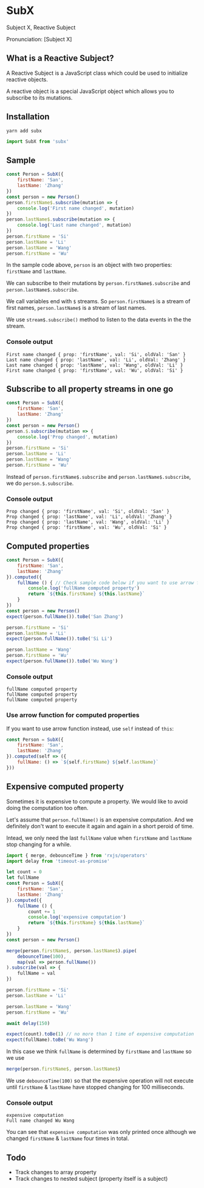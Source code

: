 # SubX

Subject X, Reactive Subject

Pronunciation: [Subject X]


## What is a Reactive Subject?

A Reactive Subject is a JavaScript class which could be used to initialize reactive objects.

A reactive object is a special JavaScript object which allows you to subscribe to its mutations.


## Installation

```
yarn add subx
```

```js
import SubX from 'subx'
```


## Sample

```js
const Person = SubX({
    firstName: 'San',
    lastName: 'Zhang'
})
const person = new Person()
person.firstName$.subscribe(mutation => {
    console.log('First name changed', mutation)
})
person.lastName$.subscribe(mutation => {
    console.log('Last name changed', mutation)
})
person.firstName = 'Si'
person.lastName = 'Li'
person.lastName = 'Wang'
person.firstName = 'Wu'
```

In the sample code above, `person` is an object with two properties: `firstName` and `lastName`.

We can subscribe to their mutations by `person.firstName$.subscribe` and `person.lastName$.subscribe`.

We call variables end with `$` streams. So `person.firstName$` is a stream of first names, `person.lastName$` is a stream of last names.

We use `stream$.subscribe()` method to listen to the data events in the the stream.

### Console output

```
First name changed { prop: 'firstName', val: 'Si', oldVal: 'San' }
Last name changed { prop: 'lastName', val: 'Li', oldVal: 'Zhang' }
Last name changed { prop: 'lastName', val: 'Wang', oldVal: 'Li' }
First name changed { prop: 'firstName', val: 'Wu', oldVal: 'Si' }
```


## Subscribe to all property streams in one go

```js
const Person = SubX({
    firstName: 'San',
    lastName: 'Zhang'
})
const person = new Person()
person.$.subscribe(mutation => {
    console.log('Prop changed', mutation)
})
person.firstName = 'Si'
person.lastName = 'Li'
person.lastName = 'Wang'
person.firstName = 'Wu'
```

Instead of `person.firstName$.subscribe` and `person.lastName$.subscribe`, we do `person.$.subscribe`.

### Console output

```
Prop changed { prop: 'firstName', val: 'Si', oldVal: 'San' }
Prop changed { prop: 'lastName', val: 'Li', oldVal: 'Zhang' }
Prop changed { prop: 'lastName', val: 'Wang', oldVal: 'Li' }
Prop changed { prop: 'firstName', val: 'Wu', oldVal: 'Si' }
```


## Computed properties

```js
const Person = SubX({
    firstName: 'San',
    lastName: 'Zhang'
}).computed({
    fullName () { // Check sample code below if you want to use arrow function instead
        console.log('fullName computed property')
        return `${this.firstName} ${this.lastName}`
    }
})
const person = new Person()
expect(person.fullName()).toBe('San Zhang')

person.firstName = 'Si'
person.lastName = 'Li'
expect(person.fullName()).toBe('Si Li')

person.lastName = 'Wang'
person.firstName = 'Wu'
expect(person.fullName()).toBe('Wu Wang')
```

### Console output

```
fullName computed property
fullName computed property
fullName computed property
```

### Use arrow function for computed properties

If you want to use arrow function instead, use `self` instead of `this`:

```js
const Person = SubX({
    firstName: 'San',
    lastName: 'Zhang'
}).computed(self => ({
    fullName: () => `${self.firstName} ${self.lastName}`
}))
```


## Expensive computed property

Sometimes it is expensive to compute a property. We would like to avoid doing the computation too often.

Let's assume that `person.fullName()` is an expensive computation. And we definitely don't want to execute it again and again in a short peroid of time.

Intead, we only need the last `fullName` value when `firstName` and `lastName` stop changing for a while.

```js
import { merge, debounceTime } from 'rxjs/operators'
import delay from 'timeout-as-promise'

let count = 0
let fullName
const Person = SubX({
    firstName: 'San',
    lastName: 'Zhang'
}).computed({
    fullName () {
        count += 1
        console.log('expensive computation')
        return `${this.firstName} ${this.lastName}`
    }
})
const person = new Person()

merge(person.firstName$, person.lastName$).pipe(
    debounceTime(100),
    map(val => person.fullName())
).subscribe(val => {
    fullName = val
})

person.firstName = 'Si'
person.lastName = 'Li'

person.lastName = 'Wang'
person.firstName = 'Wu'

await delay(150)

expect(count).toBe(1) // no more than 1 time of expensive computation
expect(fullName).toBe('Wu Wang')
```

In this case we think `fullName` is determined by `firstName` and `lastName` so we use

```js
merge(person.firstName$, person.lastName$)
```

We use `debounceTime(100)` so that the expensive operation will not execute until `firstName` & `lastName` have stopped changing for 100 milliseconds.

### Console output

```
expensive computation
Full name changed Wu Wang
```

You can see that `expensive computation` was only printed once although we changed `firstName` & `lastName` four times in total.


## Todo

- Track changes to array property
- Track changes to nested subject (property itself is a subject)
